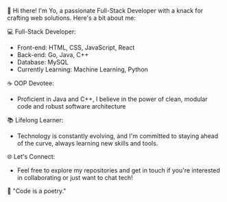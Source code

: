 👋 Hi there! I'm Yo, a passionate Full-Stack Developer with a knack for crafting web solutions. Here's a bit about me:

💻 Full-Stack Developer:
   - Front-end: HTML, CSS, JavaScript, React
   - Back-end: Go, Java, C++
   - Database: MySQL
   - Currently Learning: Machine Learning, Python

☕ OOP Devotee:
   - Proficient in Java and C++, I believe in the power of clean, modular code and robust software architecture

📚 Lifelong Learner:
   - Technology is constantly evolving, and I'm committed to staying ahead of the curve, always learning new skills and tools.

🌐 Let's Connect:
   - Feel free to explore my repositories and get in touch if you're interested in collaborating or just want to chat tech!

🚀 "Code is a poetry."
